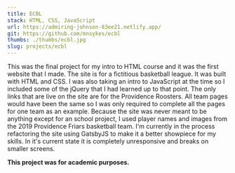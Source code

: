 ```yaml
---
title: ECBL
stack: HTML, CSS, JavaScript
url: https://admiring-johnson-83ee21.netlify.app/
git: https://github.com/mnsykes/ecbl
thumbs: ./thumbs/ecbl.jpg
slug: projects/ecbl
---
```


This was the final project for my intro to HTML course and it was the first website
that I made. The site is for a fictitious basketball league. It was built with HTML
and CSS. I was also taking an intro to JavaScript at the time so I included some of
the jQuery that I had learned up to that point. The only links that are live on the
site are for the Providence Roosters. All team pages would have been the same so I was
only required to complete all the pages for one team as an example. Because the site
was never meant to be anything except for an school project, I used player names and
images from the 2019 Providence Friars basketball team. I'm currently in the process
refactoring the site using GatsbyJS to make it a better showpiece for my skills. In
it's current state it is completely unresponsive and breaks on smaller screens.

**This project was for academic purposes.**
